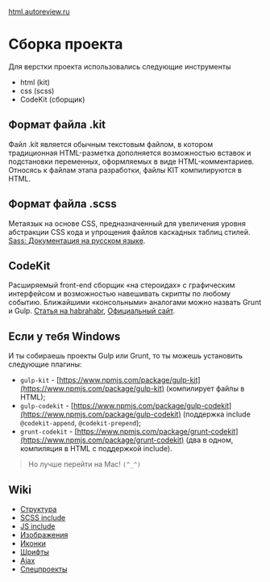[html.autoreview.ru](http://html.autoreview.ru)

# Сборка проекта
Для верстки проекта использовались следующие инструменты

+ html (kit)
+ css (scss)
+ CodeKit (сборщик)

## Формат файла .kit
Файл .kit является обычным текстовым файлом, в котором традиционная HTML-разметка дополняется возможностью вставок и подстановки переменных, оформляемых в виде HTML-комментариев. Относясь к файлам этапа разработки, файлы KIT компилируются в HTML.

## Формат файла .scss
Метаязык на основе CSS, предназначенный для увеличения уровня абстракции CSS кода и упрощения файлов каскадных таблиц стилей. [Sass: Документация на русском языке](https://sass-scss.ru).

## CodeKit
Расширяемый front-end сборщик «на стероидах» с графическим интерфейсом и возможностью навешивать скрипты по любому событию. Ближайшими «консольными» аналогами можно назвать Grunt и Gulp. [Статья на habrahabr](https://habrahabr.ru/post/321318/), [Официальный сайт](https://codekitapp.com/).

## Если у тебя Windows
И ты собираешь проекты Gulp или Grunt, то ты можешь установить следующие плагины:
- `gulp-kit` - [https://www.npmjs.com/package/gulp-kit](https://www.npmjs.com/package/gulp-kit) (компилирует файлы в HTML);
- `gulp-codekit` - [https://www.npmjs.com/package/gulp-codekit](https://www.npmjs.com/package/gulp-codekit) (поддержка include `@codekit-append`, `@codekit-prepend`);
- `grunt-codekit` - [https://www.npmjs.com/package/grunt-codekit](https://www.npmjs.com/package/grunt-codekit) (два в одном, компиляция в HTML  с поддержкой include).

> Но лучше перейти на Mac! `(^_^)`

## Wiki
- [Структура](http://git.autoreview.ru/skreets/autoreview.html/wikis/project-structure)
- [SCSS include](http://git.autoreview.ru/skreets/autoreview.html/wikis/scss-include)
- [JS include](http://git.autoreview.ru/skreets/autoreview.html/wikis/js-include)
- [Изображения](http://git.autoreview.ru/skreets/autoreview.html/wikis/images)
- [Иконки](http://git.autoreview.ru/skreets/autoreview.html/wikis/icons)
- [Шрифты](http://git.autoreview.ru/skreets/autoreview.html/wikis/fonts)
- [Ajax](http://git.autoreview.ru/skreets/autoreview.html/wikis/ajax)
- [Спецпроекты](http://git.autoreview.ru/skreets/autoreview.html/wikis/special-project)